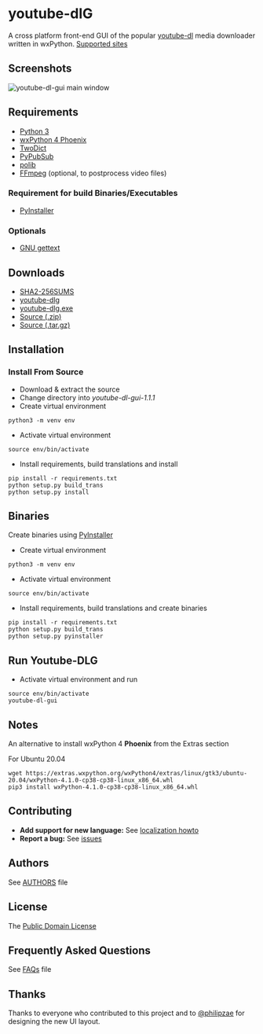 # youtube-dlG
A cross platform front-end GUI of the popular [youtube-dl](https://rg3.github.io/youtube-dl/) media downloader written in wxPython. [Supported sites](https://rg3.github.io/youtube-dl/supportedsites.html)

## Screenshots
![youtube-dl-gui main window](https://raw.githubusercontent.com/MrS0m30n3/youtube-dl-gui/gh-pages/images/ydlg_ui.gif)

## Requirements
* [Python 3](https://www.python.org/downloads)
* [wxPython 4 Phoenix](https://wxpython.org/download.php)
* [TwoDict](https://pypi.org/project/twodict)
* [PyPubSub](https://pypi.org/project/PyPubSub)
* [polib](https://pypi.org/project/polib)
* [FFmpeg](https://ffmpeg.org/download.html) (optional, to postprocess video files)

### Requirement for build Binaries/Executables
* [PyInstaller](https://www.pyinstaller.org/)

### Optionals
* [GNU gettext](https://www.gnu.org/software/gettext/)

## Downloads
* [SHA2-256SUMS](https://github.com/oleksis/youtube-dl-gui/releases/download/v1.1.1/SHA2-256SUMS)
* [youtube-dlg](https://github.com/oleksis/youtube-dl-gui/releases/download/v1.1.1/youtube-dlg)
* [youtube-dlg.exe](https://github.com/oleksis/youtube-dl-gui/releases/download/v1.1.1/youtube-dlg.exe)
* [Source (.zip)](https://github.com/oleksis/youtube-dl-gui/archive/v1.1.1.zip)
* [Source (.tar.gz)](https://github.com/oleksis/youtube-dl-gui/archive/v1.1.1.tar.gz)

## Installation

### Install From Source
* Download & extract the source
* Change directory into *youtube-dl-gui-1.1.1*
* Create virtual environment 
```
python3 -m venv env
```
* Activate virtual environment
```
source env/bin/activate
```
* Install requirements, build translations and install
```
pip install -r requirements.txt
python setup.py build_trans
python setup.py install
```

## Binaries
Create binaries using [PyInstaller](https://www.pyinstaller.org/)
* Create virtual environment
```
python3 -m venv env
```
* Activate virtual environment
```
source env/bin/activate
```
* Install requirements, build translations and create binaries
```
pip install -r requirements.txt
python setup.py build_trans
python setup.py pyinstaller
```

## Run Youtube-DLG
* Activate virtual environment and run
```
source env/bin/activate
youtube-dl-gui
```

## Notes
An alternative to install wxPython 4 **Phoenix** from the Extras section

For Ubuntu 20.04

```
wget https://extras.wxpython.org/wxPython4/extras/linux/gtk3/ubuntu-20.04/wxPython-4.1.0-cp38-cp38-linux_x86_64.whl
pip3 install wxPython-4.1.0-cp38-cp38-linux_x86_64.whl 
```

## Contributing
* **Add support for new language:** See [localization howto](docs/localization_howto.md)
* **Report a bug:** See [issues](https://github.com/oleksis/youtube-dl-gui/issues)

## Authors
See [AUTHORS](AUTHORS) file

## License
The [Public Domain License](LICENSE)

## Frequently Asked Questions
See [FAQs](docs/faqs.md) file

## Thanks
Thanks to everyone who contributed to this project and to [@philipzae](https://github.com/philipzae) for designing the new UI layout.
